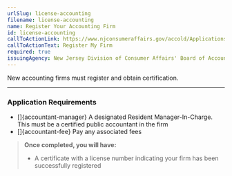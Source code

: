 ```yaml
---
urlSlug: license-accounting
filename: license-accounting
name: Register Your Accounting Firm
id: license-accounting
callToActionLink: https://www.njconsumeraffairs.gov/accold/Applications/Firm-Registration-Application.pdf
callToActionText: Register My Firm
required: true
issuingAgency: New Jersey Division of Consumer Affairs' Board of Accountancy
---
```


New accounting firms must register and obtain certification.

---

### Application Requirements

- []{accountant-manager} A designated Resident Manager-In-Charge. This must be a certified public accountant in the firm
- []{accountant-fee} Pay any associated fees

> **Once completed, you will have:**
>
> - A certificate with a license number indicating your firm has been successfully registered

